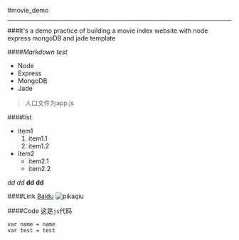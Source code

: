 #movie_demo
***
###It's a demo practice of building a movie index website with node express mongoDB and jade template
<br>

####_Markdown test_
* Node
* Express
* MongoDB
* Jade

>人口文件为app.js


####list
* item1
  1. item1.1
  2. item1.2
* item2
  + item2.1
  + item2.2

*dd*
_dd_
**dd**
__dd__


####Link
[Baidu](http://www.baidu.com)
![pikaqiu](http://files.cnblogs.com/files/MuYunyun/pkq.gif)


####Code
这是`js`代码


	var name = name 
	var test = test




